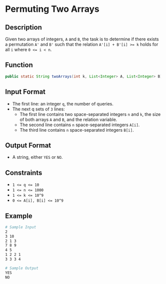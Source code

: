 # Permuting Two Arrays

## Description

Given two arrays of integers, `A` and `B`, the task is to determine if there exists a permutation `A'` and `B'` such that the relation `A'[i] + B'[i] >= k` holds for all `i` where `0 <= i < n`.

## Function

```java
public static String twoArrays(int k, List<Integer> A, List<Integer> B) {}
```

## Input Format

- The first line: an integer `q`, the number of queries.
- The next q sets of `3` lines:
  - The first line contains two space-separated integers `n` and `k`, the size of both arrays `A` and `B`, and the relation variable.
  - The second line contains `n` space-separated integers `A[i]`.
  - The third line contains `n` space-separated integers `B[i]`.

## Output Format

- A string, either `YES` or `NO`.

## Constraints

- `1 <= q <= 10`
- `1 <= n <= 1000`
- `1 <= k <= 10^9`
- `0 <= A[i], B[i] <= 10^9`

## Example

```bash
# Sample Input
2
3 10
2 1 3
7 8 9
4 5
1 2 2 1
3 3 3 4

# Sample Output
YES
NO
```
